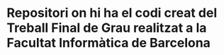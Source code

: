 # Repositori on hi ha el codi creat del Treball Final de Grau realitzat a la Facultat Informàtica de Barcelona

